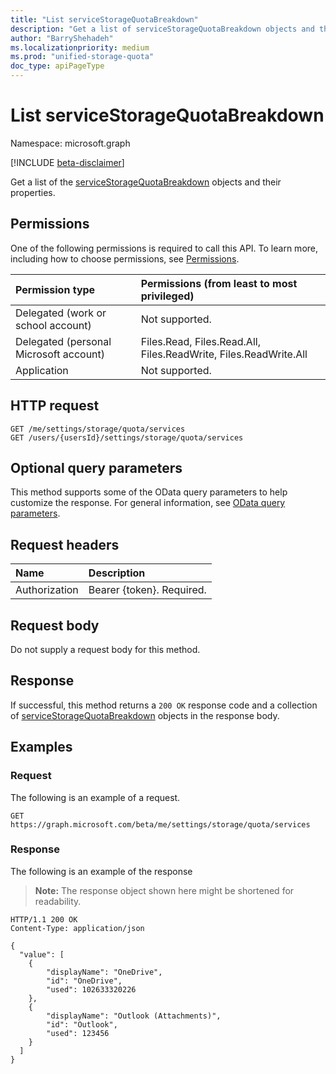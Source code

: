 ```yaml
---
title: "List serviceStorageQuotaBreakdown"
description: "Get a list of serviceStorageQuotaBreakdown objects and their properties."
author: "BarryShehadeh"
ms.localizationpriority: medium
ms.prod: "unified-storage-quota"
doc_type: apiPageType
---
```


# List serviceStorageQuotaBreakdown
Namespace: microsoft.graph

[!INCLUDE [beta-disclaimer](../../includes/beta-disclaimer.md)]

Get a list of the [serviceStorageQuotaBreakdown](../resources/servicestoragequotabreakdown.md) objects and their properties.

## Permissions
One of the following permissions is required to call this API. To learn more, including how to choose permissions, see [Permissions](/graph/permissions-reference).

|Permission type|Permissions (from least to most privileged)|
|:---|:---|
|Delegated (work or school account)| Not supported. |
|Delegated (personal Microsoft account)| Files.Read, Files.Read.All, Files.ReadWrite, Files.ReadWrite.All |
|Application| Not supported. |

## HTTP request

<!-- {
  "blockType": "ignored"
}
-->
``` http
GET /me/settings/storage/quota/services
GET /users/{usersId}/settings/storage/quota/services
```

## Optional query parameters
This method supports some of the OData query parameters to help customize the response. For general information, see [OData query parameters](/graph/query-parameters).

## Request headers
|Name|Description|
|:---|:---|
|Authorization|Bearer {token}. Required.|

## Request body
Do not supply a request body for this method.

## Response

If successful, this method returns a `200 OK` response code and a collection of [serviceStorageQuotaBreakdown](../resources/servicestoragequotabreakdown.md) objects in the response body.

## Examples

### Request
The following is an example of a request.
<!-- {
  "blockType": "request",
  "name": "list_servicestoragequotabreakdown"
}
-->
``` http
GET https://graph.microsoft.com/beta/me/settings/storage/quota/services
```


### Response
The following is an example of the response
>**Note:** The response object shown here might be shortened for readability.
<!-- {
  "blockType": "response",
  "truncated": true,
  "@odata.type": "Collection(microsoft.graph.serviceStorageQuotaBreakdown)"
}
-->
``` http
HTTP/1.1 200 OK
Content-Type: application/json

{
  "value": [
    {
        "displayName": "OneDrive",
        "id": "OneDrive",
        "used": 102633320226
    },
    {
        "displayName": "Outlook (Attachments)",
        "id": "Outlook",
        "used": 123456
    }
  ]
}
```

